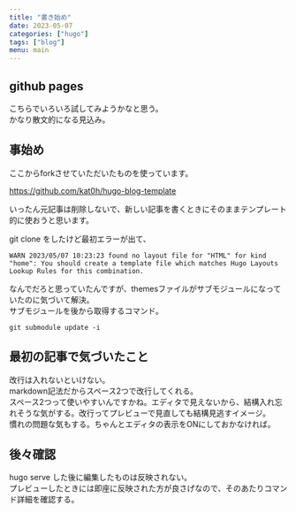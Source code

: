 ```yaml
---
title: "書き始め"
date: 2023-05-07
categories: ["hugo"]
tags: ["blog"]
menu: main
---
```


## github pages

こちらでいろいろ試してみようかなと思う。  
かなり散文的になる見込み。

## 事始め

ここからforkさせていただいたものを使っています。

https://github.com/kat0h/hugo-blog-template

いったん元記事は削除しないで、新しい記事を書くときにそのままテンプレート的に使おうと思います。

git clone をしたけど最初エラーが出て、

```
WARN 2023/05/07 10:23:23 found no layout file for "HTML" for kind "home": You should create a template file which matches Hugo Layouts Lookup Rules for this combination.
```

なんでだろと思っていたんですが、themesファイルがサブモジュールになっていたのに気づいて解決。  
サブモジュールを後から取得するコマンド。

```
git submodule update -i
```

## 最初の記事で気づいたこと

改行は入れないといけない。  
markdown記法だからスペース2つで改行してくれる。  
スペース2つって使いやすいんですかね。エディタで見えないから、結構入れ忘れそうな気がする。改行ってプレビューで見直しても結構見逃すイメージ。  
慣れの問題な気もする。ちゃんとエディタの表示をONにしておかなければ。  

## 後々確認

hugo serve した後に編集したものは反映されない。  
プレビューしたときには即座に反映された方が良さげなので、そのあたりコマンド詳細を確認する。

